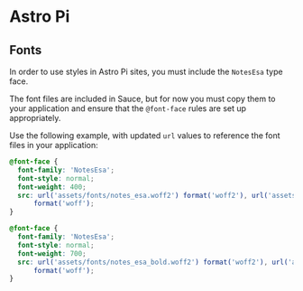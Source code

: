 # Astro Pi

## Fonts

In order to use styles in Astro Pi sites, you must include the `NotesEsa` type face.

The font files are included in Sauce, but for now you must copy them to your application and ensure that the `@font-face` rules are set up appropriately.

Use the following example, with updated `url` values to reference the font files in your application:

```css
@font-face {
  font-family: 'NotesEsa';
  font-style: normal;
  font-weight: 400;
  src: url('assets/fonts/notes_esa.woff2') format('woff2'), url('assets/fonts/notes_esa.woff')
      format('woff');
}

@font-face {
  font-family: 'NotesEsa';
  font-style: normal;
  font-weight: 700;
  src: url('assets/fonts/notes_esa_bold.woff2') format('woff2'), url('assets/fonts/notes_esa_bold.woff')
      format('woff');
}
```
